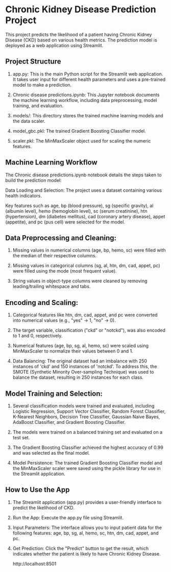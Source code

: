 # Chronic Kidney Disease Prediction Project
This project predicts the likelihood of a patient having Chronic Kidney Disease (CKD) based on various health metrics. The prediction model is deployed as a web application using Streamlit.

## Project Structure
1. app.py: This is the main Python script for the Streamlit web application. It takes user input for different health parameters and uses a pre-trained model to make a prediction.

2. Chronic disease predictions.ipynb: This Jupyter notebook documents the machine learning workflow, including data preprocessing, model training, and evaluation.

3. models/: This directory stores the trained machine learning models and the data scaler.

4. model_gbc.pkl: The trained Gradient Boosting Classifier model.

5. scaler.pkl: The MinMaxScaler object used for scaling the numeric features.

## Machine Learning Workflow
The Chronic disease predictions.ipynb notebook details the steps taken to build the prediction model:

Data Loading and Selection: The project uses a dataset containing various health indicators. 

Key features such as age, bp (blood pressure), sg (specific gravity), al (albumin level), hemo (hemoglobin level), sc (serum creatinine), htn (hypertension), dm (diabetes mellitus), cad (coronary artery disease), appet (appetite), and pc (pus cell) were selected for the model.

## Data Preprocessing and Cleaning:

1. Missing values in numerical columns (age, bp, hemo, sc) were filled with the median of their respective columns.

2. Missing values in categorical columns (sg, al, htn, dm, cad, appet, pc) were filled using the mode (most frequent value).

3. String values in object-type columns were cleaned by removing leading/trailing whitespace and tabs.

## Encoding and Scaling:

1. Categorical features like htn, dm, cad, appet, and pc were converted into numerical values (e.g., "yes" -> 1, "no" -> 0).

2. The target variable, classification ("ckd" or "notckd"), was also encoded to 1 and 0, respectively.

3. Numerical features (age, bp, sg, al, hemo, sc) were scaled using MinMaxScaler to normalize their values between 0 and 1.

4. Data Balancing: The original dataset had an imbalance with 250 instances of 'ckd' and 150 instances of 'notckd'. To address this, the SMOTE (Synthetic Minority Over-sampling Technique) was used to balance the dataset, resulting in 250 instances for each class.

## Model Training and Selection:

1. Several classification models were trained and evaluated, including Logistic Regression, Support Vector Classifier, Random Forest Classifier, K-Nearest Neighbors, Decision Tree Classifier, Gaussian Naive Bayes, AdaBoost Classifier, and Gradient Boosting Classifier.

2. The models were trained on a balanced training set and evaluated on a test set.

3. The Gradient Boosting Classifier achieved the highest accuracy of 0.99 and was selected as the final model.

4. Model Persistence: The trained Gradient Boosting Classifier model and the MinMaxScaler scaler were saved using the pickle library for use in the Streamlit application.

## How to Use the App
1. The Streamlit application (app.py) provides a user-friendly interface to predict the likelihood of CKD.

2. Run the App: Execute the app.py file using Streamlit.

3. Input Parameters: The interface allows you to input patient data for the following features: age, bp, sg, al, hemo, sc, htn, dm, cad, appet, and pc.

4. Get Prediction: Click the "Predict" button to get the result, which indicates whether the patient is likely to have Chronic Kidney Disease.

   http://localhost:8501
